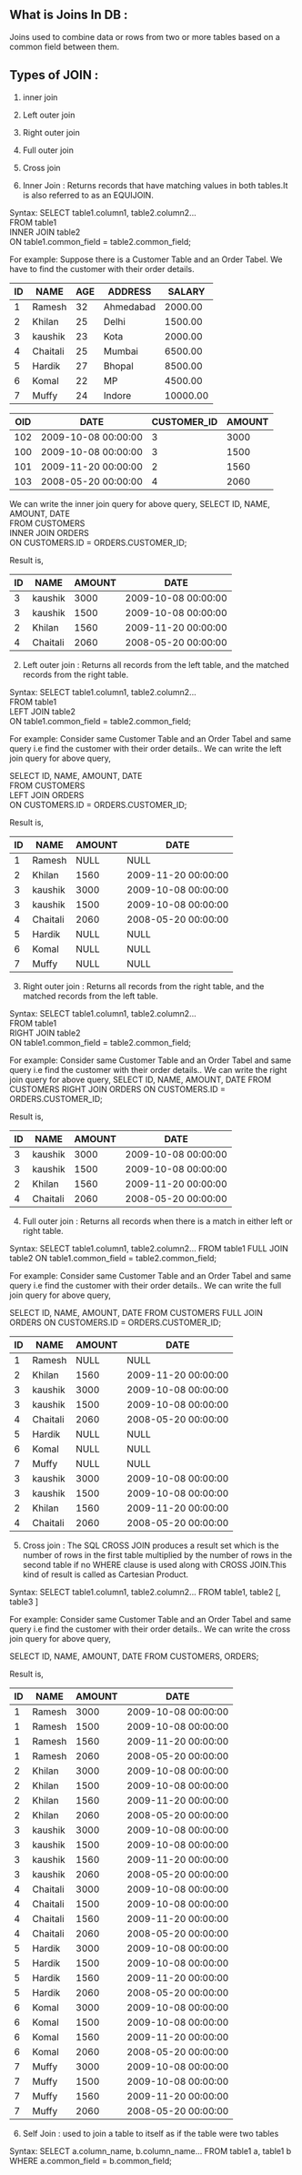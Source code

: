 
## What is Joins In DB :
Joins used to combine data or rows from two or more tables based on a common field between them.

## Types of JOIN :
1. inner join
2. Left outer join
3. Right outer join 
4. Full outer join
5. Cross join

1. Inner Join : Returns records that have matching values in both tables.It is also referred to as an EQUIJOIN.
  
  Syntax:
  SELECT table1.column1, table2.column2...<br />
  FROM table1<br />
  INNER JOIN table2<br />
  ON table1.common_field = table2.common_field;<br />
  
  For example: Suppose there is a Customer Table and an Order Tabel. We have to find the customer with their order details.

| ID | NAME     | AGE | ADDRESS   | SALARY   |
|----|----------|-----|-----------|----------|
|  1 | Ramesh   |  32 | Ahmedabad |  2000.00 |
|  2 | Khilan   |  25 | Delhi     |  1500.00 |
|  3 | kaushik  |  23 | Kota      |  2000.00 |
|  4 | Chaitali |  25 | Mumbai    |  6500.00 |
|  5 | Hardik   |  27 | Bhopal    |  8500.00 |
|  6 | Komal    |  22 | MP        |  4500.00 |
|  7 | Muffy    |  24 | Indore    | 10000.00 |


| OID | DATE                | CUSTOMER_ID | AMOUNT |
|-----|---------------------|-------------|--------|
| 102 | 2009-10-08 00:00:00 |           3 |   3000 |
| 100 | 2009-10-08 00:00:00 |           3 |   1500 |
| 101 | 2009-11-20 00:00:00 |           2 |   1560 |
| 103 | 2008-05-20 00:00:00 |           4 |   2060 |

We can write the inner join query for above query,
   SELECT  ID, NAME, AMOUNT, DATE<br />
   FROM CUSTOMERS<br />
   INNER JOIN ORDERS<br />
   ON CUSTOMERS.ID = ORDERS.CUSTOMER_ID;<br />
   
Result is, 

| ID | NAME     | AMOUNT | DATE                |
|----|----------|--------|---------------------|
|  3 | kaushik  |   3000 | 2009-10-08 00:00:00 |
|  3 | kaushik  |   1500 | 2009-10-08 00:00:00 |
|  2 | Khilan   |   1560 | 2009-11-20 00:00:00 |
|  4 | Chaitali |   2060 | 2008-05-20 00:00:00 |


2. Left outer join : Returns all records from the left table, and the matched records from the right table.

  Syntax:
  SELECT table1.column1, table2.column2...<br />
  FROM table1<br />
  LEFT JOIN table2<br />
  ON table1.common_field = table2.common_field;<br />
  
  For example: Consider same Customer Table and an Order Tabel and same query i.e find the customer with their order details..
  We can write the left join query for above query,
   
   SELECT  ID, NAME, AMOUNT, DATE<br />
   FROM CUSTOMERS<br />
   LEFT JOIN ORDERS<br />
   ON CUSTOMERS.ID = ORDERS.CUSTOMER_ID;<br />
   
  Result is,

| ID | NAME     | AMOUNT | DATE                |
|----|----------|--------|---------------------|
|  1 | Ramesh   |   NULL | NULL                |
|  2 | Khilan   |   1560 | 2009-11-20 00:00:00 |
|  3 | kaushik  |   3000 | 2009-10-08 00:00:00 |
|  3 | kaushik  |   1500 | 2009-10-08 00:00:00 |
|  4 | Chaitali |   2060 | 2008-05-20 00:00:00 |
|  5 | Hardik   |   NULL | NULL                |
|  6 | Komal    |   NULL | NULL                |
|  7 | Muffy    |   NULL | NULL                |



3. Right outer join : Returns all records from the right table, and the matched records from the left table.

  Syntax: 
  SELECT table1.column1, table2.column2...<br />
  FROM table1<br />
  RIGHT JOIN table2<br />
  ON table1.common_field = table2.common_field;<br />
  
  For example: Consider same Customer Table and an Order Tabel and same query i.e find the customer with their                  order details..
 We can write the right join query for above query,
   SELECT  ID, NAME, AMOUNT, DATE
   FROM CUSTOMERS
   RIGHT JOIN ORDERS
   ON CUSTOMERS.ID = ORDERS.CUSTOMER_ID;
   
Result is, 

| ID   | NAME     | AMOUNT | DATE                |
|------|----------|--------|---------------------|
|    3 | kaushik  |   3000 | 2009-10-08 00:00:00 |
|    3 | kaushik  |   1500 | 2009-10-08 00:00:00 |
|    2 | Khilan   |   1560 | 2009-11-20 00:00:00 |
|    4 | Chaitali |   2060 | 2008-05-20 00:00:00 |

  

4. Full outer join : Returns all records when there is a match in either left or right table.
  
  Syntax: 
  SELECT table1.column1, table2.column2...
  FROM table1
  FULL JOIN table2
  ON table1.common_field = table2.common_field;
  
  For example: Consider same Customer Table and an Order Tabel and same query i.e find the customer with their                  order details..
 We can write the full join query for above query,
  
   SELECT  ID, NAME, AMOUNT, DATE
   FROM CUSTOMERS
   FULL JOIN ORDERS
   ON CUSTOMERS.ID = ORDERS.CUSTOMER_ID;

| ID   | NAME     | AMOUNT | DATE                |
|------|----------|--------|---------------------|
|    1 | Ramesh   |   NULL | NULL                |
|    2 | Khilan   |   1560 | 2009-11-20 00:00:00 |
|    3 | kaushik  |   3000 | 2009-10-08 00:00:00 |
|    3 | kaushik  |   1500 | 2009-10-08 00:00:00 |
|    4 | Chaitali |   2060 | 2008-05-20 00:00:00 |
|    5 | Hardik   |   NULL | NULL                |
|    6 | Komal    |   NULL | NULL                |
|    7 | Muffy    |   NULL | NULL                |
|    3 | kaushik  |   3000 | 2009-10-08 00:00:00 |
|    3 | kaushik  |   1500 | 2009-10-08 00:00:00 |
|    2 | Khilan   |   1560 | 2009-11-20 00:00:00 |
|    4 | Chaitali |   2060 | 2008-05-20 00:00:00 |



5. Cross join : The SQL CROSS JOIN produces a result set which is the number of rows in the first table multiplied by            the number of rows in the second table if no WHERE clause is used along with CROSS JOIN.This kind of result is called          as Cartesian Product.

  Syntax: 
  SELECT table1.column1, table2.column2...
  FROM  table1, table2 [, table3 ]
  
  For example: Consider same Customer Table and an Order Tabel and same query i.e find the customer with their                  order details..
 We can write the cross join query for above query,
 
   SELECT  ID, NAME, AMOUNT, DATE
   FROM CUSTOMERS, ORDERS;
   
 Result is,
 
| ID | NAME     | AMOUNT | DATE                |
|----|----------|--------|---------------------|
|  1 | Ramesh   |   3000 | 2009-10-08 00:00:00 |
|  1 | Ramesh   |   1500 | 2009-10-08 00:00:00 |
|  1 | Ramesh   |   1560 | 2009-11-20 00:00:00 |
|  1 | Ramesh   |   2060 | 2008-05-20 00:00:00 |
|  2 | Khilan   |   3000 | 2009-10-08 00:00:00 |
|  2 | Khilan   |   1500 | 2009-10-08 00:00:00 |
|  2 | Khilan   |   1560 | 2009-11-20 00:00:00 |
|  2 | Khilan   |   2060 | 2008-05-20 00:00:00 |
|  3 | kaushik  |   3000 | 2009-10-08 00:00:00 |
|  3 | kaushik  |   1500 | 2009-10-08 00:00:00 |
|  3 | kaushik  |   1560 | 2009-11-20 00:00:00 |
|  3 | kaushik  |   2060 | 2008-05-20 00:00:00 |
|  4 | Chaitali |   3000 | 2009-10-08 00:00:00 |
|  4 | Chaitali |   1500 | 2009-10-08 00:00:00 |
|  4 | Chaitali |   1560 | 2009-11-20 00:00:00 |
|  4 | Chaitali |   2060 | 2008-05-20 00:00:00 |
|  5 | Hardik   |   3000 | 2009-10-08 00:00:00 |
|  5 | Hardik   |   1500 | 2009-10-08 00:00:00 |
|  5 | Hardik   |   1560 | 2009-11-20 00:00:00 |
|  5 | Hardik   |   2060 | 2008-05-20 00:00:00 |
|  6 | Komal    |   3000 | 2009-10-08 00:00:00 |
|  6 | Komal    |   1500 | 2009-10-08 00:00:00 |
|  6 | Komal    |   1560 | 2009-11-20 00:00:00 |
|  6 | Komal    |   2060 | 2008-05-20 00:00:00 |
|  7 | Muffy    |   3000 | 2009-10-08 00:00:00 |
|  7 | Muffy    |   1500 | 2009-10-08 00:00:00 |
|  7 | Muffy    |   1560 | 2009-11-20 00:00:00 |
|  7 | Muffy    |   2060 | 2008-05-20 00:00:00 |

6. Self Join : used to join a table to itself as if the table were two tables

  Syntax:
  SELECT a.column_name, b.column_name...
  FROM table1 a, table1 b
  WHERE a.common_field = b.common_field;
  
  
  
  

  
